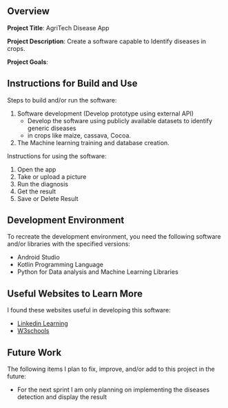 ## Overview

**Project Title**:
AgriTech Disease App

**Project Description**:
Create a software capable to Identify diseases in crops.

**Project Goals**:

## Instructions for Build and Use

Steps to build and/or run the software:

1. Software development (Develop prototype using external API)
   * Develop the software using publicly available datasets to identify generic diseases
   * in crops like maize, cassava, Cocoa.
2. The Machine learning training and database creation.

Instructions for using the software:

1. Open the app
2. Take or upload a picture
3. Run the diagnosis
4. Get the result
5. Save or Delete Result

## Development Environment 

To recreate the development environment, you need the following software and/or libraries with the specified versions:

* Android Studio
* Kotlin Programming Language
* Python for Data analysis and Machine Learning Libraries

## Useful Websites to Learn More

I found these websites useful in developing this software:

* [Linkedin Learning](https://www.googleadservices.com/pagead/aclk?sa=L&ai=DChsSEwiGt5m85fiLAxUMFq0GHe7CCS8YACICCAEQABoCcHY&co=1&gclid=EAIaIQobChMIhreZvOX4iwMVDBatBh3uwgkvEAAYASAAEgJ6PvD_BwE&ohost=www.google.com&cid=CAASJuRo3h-oHd8xp-zRJK2TLEgCjqKDAx-qnrmzsG_yta8iLoE3Mdhi&sig=AOD64_3P7QW8tFJ9aVDjm51SfkXBAvQO-A&q&adurl&ved=2ahUKEwiryZO85fiLAxWFOTQIHRnqJ1wQ0Qx6BAgJEAE)
* [W3schools](https://www.google.com/url?sa=t&source=web&rct=j&opi=89978449&url=https://www.w3schools.com/&ved=2ahUKEwiCmrLZ5fiLAxWlOn0KHZ1mAccQFnoECAkQAQ&usg=AOvVaw3Z63kcF6aawsbVZrfSzalJ)


## Future Work

The following items I plan to fix, improve, and/or add to this project in the future:

* For the next sprint I am only planning on implementing the diseases detection and display the result